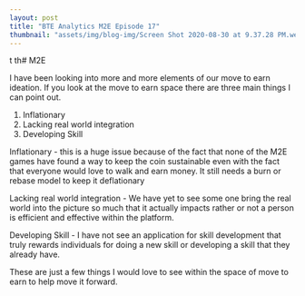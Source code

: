 ```yaml
---
layout: post
title: "BTE Analytics M2E Episode 17"
thumbnail: "assets/img/blog-img/Screen Shot 2020-08-30 at 9.37.28 PM.webp"
---
```


t th# M2E 

I have been looking into more and more elements of our move to earn ideation. If you look at the move to earn space there are three main things I can point out. 

1. Inflationary 
2. Lacking real world integration 
3. Developing Skill 

Inflationary - this is a huge issue because of the fact that none of the M2E games have found a way to keep the coin sustainable even with the fact that everyone would 
love to walk and earn money. It still needs a burn or rebase model to keep it deflationary 

Lacking real world integration - We have yet to see some one bring the real world into the picture so much that it actually impacts rather or not a person is 
efficient and effective within the platform. 

Developing Skill - I have not see an application for skill development that truly rewards individuals for doing a new skill or developing a skill that they already have. 


These are just a few things I would love to see within the space of move to earn to help move it forward. 
